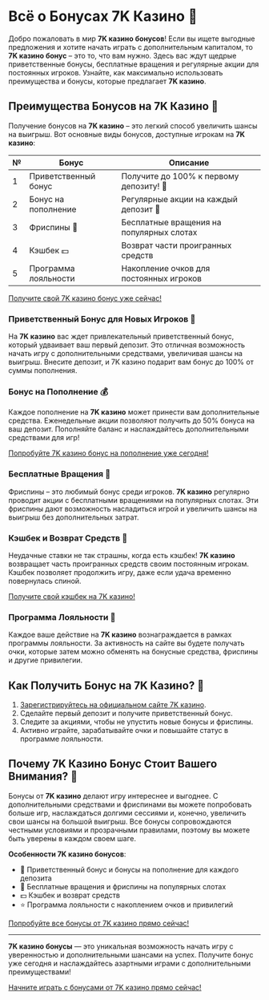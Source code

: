 # Всё о Бонусах 7K Казино 🎁

Добро пожаловать в мир **7K казино бонусов**! Если вы ищете выгодные предложения и хотите начать играть с дополнительным капиталом, то **7K казино бонус** – это то, что вам нужно. Здесь вас ждут щедрые приветственные бонусы, бесплатные вращения и регулярные акции для постоянных игроков. Узнайте, как максимально использовать преимущества и бонусы, которые предлагает **7K казино**.

## Преимущества Бонусов на 7K Казино 🌟

Получение бонусов на **7K казино** – это легкий способ увеличить шансы на выигрыш. Вот основные виды бонусов, доступные игрокам на **7K казино**:

| №  | Бонус | Описание |
|----|-------|----------|
| 1  | Приветственный бонус | Получите до 100% к первому депозиту! 🎉 |
| 2  | Бонус на пополнение | Регулярные акции на каждый депозит 💸 |
| 3  | Фриспины 🎰 | Бесплатные вращения на популярных слотах |
| 4  | Кэшбек 💵 | Возврат части проигранных средств |
| 5  | Программа лояльности | Накопление очков для постоянных игроков |

[Получите свой 7K казино бонус уже сейчас!](https://brandplay.link/BvQyFShp)

### Приветственный Бонус для Новых Игроков 🌈

На **7K казино** вас ждет привлекательный приветственный бонус, который удваивает ваш первый депозит. Это отличная возможность начать игру с дополнительными средствами, увеличивая шансы на выигрыш. Внесите депозит, и 7K казино подарит вам бонус до 100% от суммы пополнения.

### Бонус на Пополнение 💰

Каждое пополнение на **7K казино** может принести вам дополнительные средства. Еженедельные акции позволяют получить до 50% бонуса на ваш депозит. Пополняйте баланс и наслаждайтесь дополнительными средствами для игр!

[Попробуйте 7K казино бонус на пополнение уже сегодня!](https://brandplay.link/BvQyFShp)

### Бесплатные Вращения 🎰

Фриспины – это любимый бонус среди игроков. **7K казино** регулярно проводит акции с бесплатными вращениями на популярных слотах. Эти фриспины дают возможность насладиться игрой и увеличить шансы на выигрыш без дополнительных затрат.

### Кэшбек и Возврат Средств 💸

Неудачные ставки не так страшны, когда есть кэшбек! **7K казино** возвращает часть проигранных средств своим постоянным игрокам. Кэшбек позволяет продолжить игру, даже если удача временно повернулась спиной.

[Получите свой кэшбек на 7K казино!](https://brandplay.link/BvQyFShp)

### Программа Лояльности 🌟

Каждое ваше действие на **7K казино** вознаграждается в рамках программы лояльности. За активность на сайте вы будете получать очки, которые затем можно обменять на бонусные средства, фриспины и другие привилегии.

## Как Получить Бонус на 7K Казино? 🚀

1. [Зарегистрируйтесь на официальном сайте 7K казино](https://brandplay.link/BvQyFShp).
2. Сделайте первый депозит и получите приветственный бонус.
3. Следите за акциями, чтобы не упустить новые бонусы и фриспины.
4. Активно играйте, зарабатывайте очки и повышайте статус в программе лояльности.

## Почему 7K Казино Бонус Стоит Вашего Внимания? 🤔

Бонусы от **7K казино** делают игру интереснее и выгоднее. С дополнительными средствами и фриспинами вы можете попробовать больше игр, наслаждаться долгими сессиями и, конечно, увеличить свои шансы на большой выигрыш. Все бонусы сопровождаются честными условиями и прозрачными правилами, поэтому вы можете быть уверены в каждом своем шаге.

**Особенности 7K казино бонусов**:
- 🎁 Приветственный бонус и бонусы на пополнение для каждого депозита
- 🎰 Бесплатные вращения и фриспины на популярных слотах
- 💵 Кэшбек и возврат средств
- ⭐ Программа лояльности с накоплением очков и привилегий

[Попробуйте все бонусы от 7K казино прямо сейчас!](https://brandplay.link/BvQyFShp)

---

**7K казино бонусы** — это уникальная возможность начать игру с уверенностью и дополнительными шансами на успех. Получите бонус уже сегодня и наслаждайтесь азартными играми с дополнительными преимуществами! 

[Начните играть с бонусами от 7K казино прямо сейчас!](https://brandplay.link/BvQyFShp)
